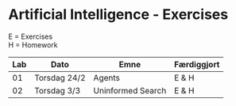 # Artificial Intelligence - Exercises

E = Exercises  
H = Homework

| Lab | Dato         | Emne                | Færdiggjort |
|-----|--------------|---------------------|-------------|
| 01  | Torsdag 24/2 | Agents              | E & H       |
| 02  | Torsdag 3/3  | Uninformed Search   | E & H       |
